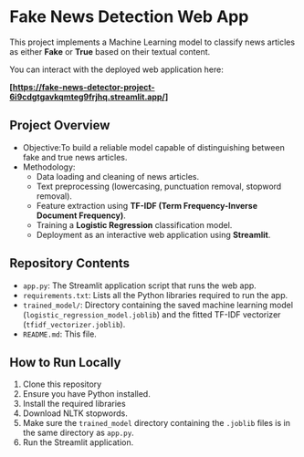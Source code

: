 # Fake News Detection Web App

This project implements a Machine Learning model to classify news articles as either **Fake** or **True** based on their textual content.

You can interact with the deployed web application here:

**[https://fake-news-detector-project-6i9cdgtgavkqmteg9frjhq.streamlit.app/]**

## Project Overview
*   Objective:To build a reliable model capable of distinguishing between fake and true news articles.
*   Methodology:
    *   Data loading and cleaning of news articles.
    *   Text preprocessing (lowercasing, punctuation removal, stopword removal).
    *   Feature extraction using **TF-IDF (Term Frequency-Inverse Document Frequency)**.
    *   Training a **Logistic Regression** classification model.
    *   Deployment as an interactive web application using **Streamlit**.
## Repository Contents
*   `app.py`: The Streamlit application script that runs the web app.
*   `requirements.txt`: Lists all the Python libraries required to run the app.
*   `trained_model/`: Directory containing the saved machine learning model (`logistic_regression_model.joblib`) and the fitted TF-IDF vectorizer (`tfidf_vectorizer.joblib`).
*   `README.md`: This file.

## How to Run Locally 
1.  Clone this repository
2.  Ensure you have Python installed.
3.  Install the required libraries
4.  Download NLTK stopwords.
5.  Make sure the `trained_model` directory containing the `.joblib` files is in the same directory as `app.py`.
6.  Run the Streamlit application.
